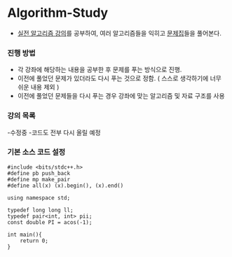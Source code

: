 # Algorithm-Study
* [실전 알고리즘 강의](https://blog.encrypted.gg/919?category=773649)를 공부하여, 여러 알고리즘들을 익히고 [문제집](https://github.com/encrypted-def/basic-algo-lecture/blob/master/workbook.md)들을 풀어본다.

### 진행 방법

* 각 강좌에 해당하는 내용을 공부한 후 문제를 푸는 방식으로 진행.
* 이전에 풀었던 문제가 있더라도 다시 푸는 것으로 정함. ( 스스로 생각하기에 너무 쉬운 내용 제외 )
* 이전에 풀었던 문제들을 다시 푸는 경우 강좌에 맞는 알고리즘 및 자료 구조를 사용

### 강의 목록
-수정중
-코드도 전부 다시 올릴 예정

### 기본 소스 코드 설정
~~~
#include <bits/stdc++.h>
#define pb push_back
#define mp make_pair
#define all(x) (x).begin(), (x).end()

using namespace std;

typedef long long ll;
typedef pair<int, int> pii;
const double PI = acos(-1);

int main(){
	return 0;
}
~~~
